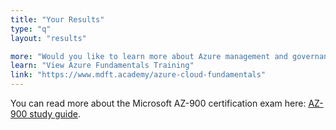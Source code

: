 ```yaml
---
title: "Your Results"
type: "q"
layout: "results"

more: "Would you like to learn more about Azure management and governance? Then please check out my Azure Fundamentals training course. It will help you get ready for the AZ-900 certification exam."
learn: "View Azure Fundamentals Training"
link: "https://www.mdft.academy/azure-cloud-fundamentals"
---
```


You can read more about the Microsoft AZ-900 certification exam here: [AZ-900 study guide](https://learn.microsoft.com/en-us/credentials/certifications/resources/study-guides/az-900).
